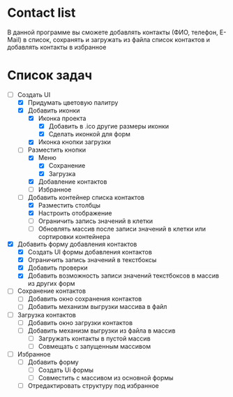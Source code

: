 # Contact list
В данной программе вы сможете добавлять контакты (ФИО, телефон, E-Mail) в список, сохранять и загружать из файла список контактов и добавлять контакты в избранное
# Список задач
- [ ] Создать UI
  - [x] Придумать цветовую палитру
  - [x] Добавить иконки
    - [x] Иконка проекта
      - [x] Добавить в .ico другие размеры иконки
      - [x] Сделать иконкой для форм
    - [x] Иконка кнопки загрузки
  - [ ] Разместить кнопки
    - [x] Меню
      - [x] Сохранение
      - [x] Загрузка
    - [x] Добавление контактов
    - [ ] Избранное
  - [ ] Добавить контейнер списка контактов
    - [x] Разместить столбцы
    - [x] Настроить отображение
    - [ ] Ограничить запись значений в клетки
    - [ ] Обновлять массив после записи значений в клетки или сортировки контейнера
- [x] Добавить форму добавления контактов
  - [x] Создать UI формы добавления контактов
  - [x] Ограничить запись значений в текстбоксы
  - [x] Добавить проверки
  - [x] Добавить возможность записи значений текстбоксов в массив из других форм
- [ ] Сохранение контактов
  - [ ] Добавить окно сохранения контактов
  - [ ] Добавить механизм выгрузки массива в файл
- [ ] Загрузка контактов
  - [ ] Добавить окно загрузки контактов
  - [ ] Добавить механизм выгрузки из файла в массив
    - [ ] Загружать контакты в пустой массив
    - [ ] Совмещать с запущенным массивом
- [ ] Избранное
  - [ ] Добавить форму
    - [ ] Создать Ui формы
    - [ ] Совместить с массивом из основной формы
  - [ ] Отредактировать структуру под избранное
